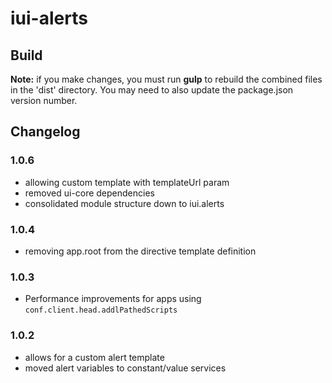 # iui-alerts

## Build
**Note:** if you make changes, you must run **gulp** to rebuild the combined files in the 'dist' directory. You may need to also update the package.json version number.

## Changelog

### 1.0.6
- allowing custom template with templateUrl param
- removed ui-core dependencies
- consolidated module structure down to iui.alerts 

### 1.0.4
- removing app.root from the directive template definition

### 1.0.3
- Performance improvements for apps using `conf.client.head.addlPathedScripts`

### 1.0.2
- allows for a custom alert template
- moved alert variables to constant/value services
